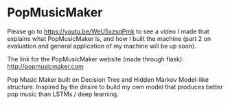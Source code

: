 # PopMusicMaker

Please go to https://youtu.be/WeU5xzsqPmk to see a video I made that explains what PopMusicMaker is, and how I built the machine (part 2 on evaluation and general application of my machine will be up soon).

The link for the PopMusicMaker website (made through flask): http://popmusicmaker.com

Pop Music Maker built on Decision Tree and Hidden Markov Model-like structure. Inspired by the desire to build my own model that produces better pop music than LSTMs / deep learning. 


